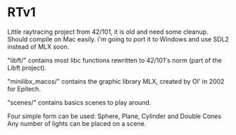 # RTv1
Little raytracing project from 42/101, it is old and need some cleanup. Should compile on Mac easily. i'm going to port it to Windows and use SDL2 instead of MLX soon.


  "libft/" contains most libc functions rewritten to 42/101's norm (part of the Libft project).
  
  "minilibx_macos/" contains the graphic library MLX, created by Ol' in 2002 for Epitech.
  
  "scenes/" contains basics scenes to play around.


Four simple form can be used: Sphere, Plane, Cylinder and Double Cones
Any number of lights can be placed on a scene.
